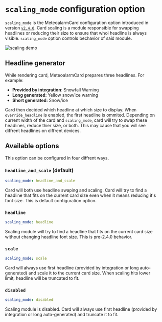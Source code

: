 # `scaling_mode` configuration option

`scaling_mode` is the MeteoalarmCard configuration option introduced in version
[`v2.4.0`](https://github.com/MrBartusek/MeteoalarmCard/releases/tag/v2.4.0). Card scaling
is a module responsible for swapping headlines or reducing their size to ensure that whol
headline is always visible. `scaling_mode` option controls bechavior of said module.

![scaling demo](https://i.imgur.com/LqULkry.gif)

## Headline generator

While rendering card, MeteoalarmCard prepares three headlines. For example:

- **Provided by integration**: Snowfall Warning
- **Long generated:** Yellow snow/ice warning
- **Short generated:** Snow/ice

Card then decided which headline at which size to display. When `override_headline` is enabled,
the first headline is ommited. Depending on current width of the card and `scaling_mode`, card will
try to swap these headlines, reduce thier size, or both. This may cause that you will see diffrent
headlines on diffrent devices.

## Available options

This option can be configured in four diffrent ways.

### `headline_and_scale` (default)

```yaml
scaling_mode: headline_and_scale
```

Card will both use headline swaping and scaling. Card will try to find a headline that fits on
the current card size even when it means reducing it's font size. This is default configuration
option.

### `headline`

```yaml
scaling_mode: headline
```

Scaling module will try to find a headline that fits on the current card size without changing
headline font size. This is pre-2.4.0 behavior.


### `scale`

```yaml
scaling_mode: scale
```

Card will always use first headline (provided by integration or long auto-generated) and
scale it to the current card size. When scaling hits lower limit, headline will be truncated
to fit.

### `disabled`

```yaml
scaling_mode: disabled
```

Scaling module is disabled. Card will always use first headline (provided
by integration or long auto-generated) and truncate it to fit.

